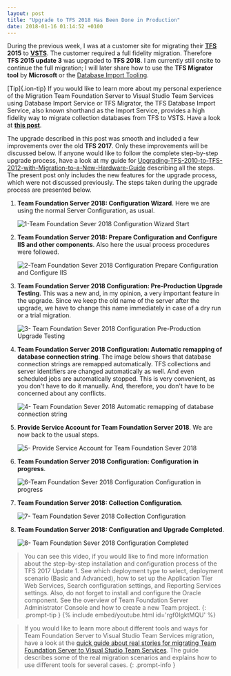 ```yaml
---
layout: post
title: "Upgrade to TFS 2018 Has Been Done in Production"
date: 2018-01-16 01:14:52 +0100
---
```


During the previous week, I was at a customer site for migrating their **[TFS](https://www.visualstudio.com/tfs/) 2015** to **[VSTS](https://www.visualstudio.com/team-services/)**. The customer required a full fidelity migration. Therefore **TFS 2015 update 3** was upgraded to **TFS 2018**. I am currently still onsite to continue the full migration; I will later share how to use the **TFS Migrator tool** by **Microsoft** or the [Database Import Tooling](https://www.visualstudio.com/team-services/migrate-tfs-vsts/).

[Tip]{.ion-tip} If you would like to learn more about my personal experience of the Migration Team Foundation Server to Visual Studio Team Services using Database Import Service or TFS Migrator, the TFS Database Import Service, also known shorthand as the Import Service, provides a high fidelity way to migrate collection databases from TFS to VSTS. Have a look at [**this post**](https://mohamedradwan-devops.github.io/posts/migrating-team-foundation-server-to-visual-studio-team-services-using-database-import-service-tfs-migrator/).

The upgrade described in this post was smooth and included a few improvements over the old **TFS 2017**. Only these improvements will be discussed below. If anyone would like to follow the complete step-by-step upgrade process, have a look at my guide for [Upgrading-TFS-2010-to-TFS-2012-with-Migration-to-a-New-Hardware-Guide](https://github.com/DevOpsFounder/Upgrading-TFS-2010-to-TFS-2012-with-Migration-to-a-New-Hardware-Guide) describing all the steps. The present post only includes the new features for the upgrade process, which were not discussed previously. The steps taken during the upgrade process are presented below.

1. **Team Foundation Server 2018: Configuration Wizard**. Here we are using the normal Server Configuration, as usual.

   ![1-Team Foundation Sever 2018 Configuration Wizard Start](/assets/images/2018/01/1-Team-Foundation-Sever-2018-Configuration-Wizard-Start-1024x698.png)

2. **Team Foundation Server 2018: Prepare Configuration and Configure IIS and other components**. Also here the usual process procedures were followed.

   ![2-Team Foundation Sever 2018 Configuration Prepare Configuration and Configure IIS](/assets/images/2018/01/2-Team-Foundation-Sever-2018-Configuration-Prepare-Configuration-and-Configure-IIS-1024x699.png)

3. **Team Foundation Server 2018 Configuration: Pre-Production Upgrade Testing**. This was a new and, in my opinion, a very important feature in the upgrade. Since we keep the old name of the server after the upgrade, we have to change this name immediately in case of a dry run or a trial migration.

   ![3- Team Foundation Sever 2018 Configuration Pre-Production Upgrade Testing](/assets/images/2018/01/3-Team-Foundation-Sever-2018-Configuration-Pre-Production-Upgrade-Testing-1024x698.png)

4. **Team Foundation Server 2018 Configuration: Automatic remapping of database connection string**. The image below shows that database connection strings are remapped automatically. TFS collections and server identifiers are changed automatically as well. And even scheduled jobs are automatically stopped. This is very convenient, as you don't have to do it manually. And, therefore, you don't have to be concerned about any conflicts.

   ![4- Team Foundation Sever 2018 Automatic remapping of database connection string](/assets/images/2018/01/4-Team-Foundation-Sever-2018-Automatic-remapping-of-database-connection-string-1024x700.png)

5. **Provide Service Account for Team Foundation Server 2018**. We are now back to the usual steps.

   ![5- Provide Service Account for Team Foundation Sever 2018](/assets/images/2018/01/5-Provide-Service-Account-for-Team-Foundation-Sever-2018-1024x701.png)

6. **Team Foundation Server 2018 Configuration: Configuration in progress**.

   ![6-Team Foundation Sever 2018 Configuration Configuration in progress](/assets/images/2018/01/6-Team-Foundation-Sever-2018-Configuration-Configuration-in-progress-1024x702.png)

7. **Team Foundation Server 2018: Collection Configuration**.

   ![7- Team Foundation Sever 2018 Collection Configuration](/assets/images/2018/01/7-Team-Foundation-Sever-2018-Collection-Configuration-1024x705.png)

8. **Team Foundation Server 2018: Configuration and Upgrade Completed**.

   ![8- Team Foundation Sever 2018 Configuration Completed](/assets/images/2018/01/8-Team-Foundation-Sever-2018-Configuration-Completed-1024x705.png)

>You can see this video, if you would like to find more information about the step-by-step installation and configuration process of the TFS 2017 Update 1. See which deployment type to select, deployment scenario (Basic and Advanced), how to set up the Application Tier Web Services, Search configuration settings, and Reporting Services settings. Also, do not forget to install and configure the Oracle component. See the overview of Team Foundation Server Administrator Console and how to create a new Team project.
{: .prompt-tip }
{% include embed/youtube.html id='rgf0IgktMQU' %}

>If you would like to learn more about different tools and ways for Team Foundation Server to Visual Studio Team Services migration, have a look at the [quick guide about real stories for migrating Team Foundation Server to Visual Studio Team Services](https://mohamedradwan-devops.github.io/posts/published-a-quick-guide-about-real-stories-for-migrating-team-foundation-server-to-visual-studio-team-services/). The guide describes some of the real migration scenarios and explains how to use different tools for several cases.
{: .prompt-info }

